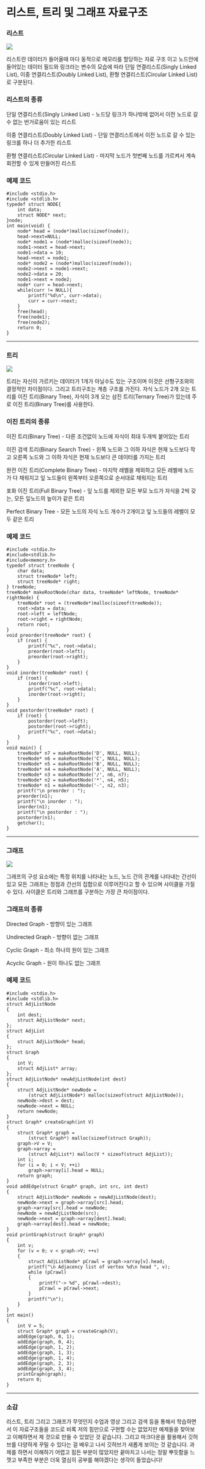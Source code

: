 # 리스트, 트리 및 그래프 자료구조

### 리스트

![](https://dojang.io/pluginfile.php/708/mod_page/content/14/unit74-1.png)

리스트란 데이터가 들어올때 마다 동적으로 메모리를 할당하는 자료 구조 이고 노드안에 들어있는 데이터 필드와 링크라는 변수의 모습에 따라 단일 연결리스트(Singly Linked List), 이중 연결리스트(Doubly Linked List), 환형 연결리스트(Circular Linked List)로 구분된다.

### 리스트의 종류

단일 연결리스트(Singly Linked List) - 노드당 링크가 하나밖에 없어서 이전 노드로 갈 수 없는 번거로움이 있는 리스트

이중 연결리스트(Doubly Linked List) -  단일 연결리스트에서 이전 노드로 갈 수 있는 링크를 하나 더 추가한 리스트

환형 연결리스트(Circular Linked List) - 마지막 노드가 첫번째 노드를 가르켜서 계속 회전할 수 있게 만들어진 리스트

### 예제 코드

```
#include <stdio.h>
#include <stdlib.h>
typedef struct NODE{
	int data;
	struct NODE* next;
}node;
int main(void) {
	node* head = (node*)malloc(sizeof(node));
    head->next=NULL;
    node* node1 = (node*)malloc(sizeof(node));
	node1->next = head->next;
	node1->data = 10;
	head->next = node1;
	node* node2 = (node*)malloc(sizeof(node));
	node2->next = node1->next;
	node2->data = 20;
	node1->next = node2;
	node* curr = head->next;
	while(curr != NULL){
		printf("%d\n", curr->data);
		curr = curr->next;
	}
	free(head);
	free(node1);
	free(node2);
	return 0;
}
```

***

### 트리

![](http://2.bp.blogspot.com/-m-c-4PgDLUI/VO1EPmAoSJI/AAAAAAAAAuY/ov1rknsdcts/s1600/%ED%8F%AC%ED%99%94%EC%9D%B4%EC%A7%84%ED%8A%B8%EB%A6%AC.PNG)

트리는 자신이 가르키는 데이터가 1개가 아닐수도 있는 구조이며 이것은 선형구조와의 결정적인 차이점이다. 그리고 트리구조는 계층 구조를 가진다.
자식 노드가 2개 오는 트리를 이진 트리(Binary Tree), 자식이 3개 오는 삼진 트리(Ternary Tree)가 있는데 주로 이진 트리(Binary Tree)를 사용한다.

### 이진 트리의 종류

이진 트리(Binary Tree) - 다른 조건없이 노드에 자식이 최대 두개씩 붙어있는 트리

이진 검색 트리(Binary Search Tree) - 왼쪽 노드와 그 이하 자식은 현재 노드보다 작고 오른쪽 노드와 그 이하 자식은 현재 노드보다 큰 데이터를 가지는 트리

완전 이진 트리(Complete Binary Tree) - 마지막 레벨을 제외하고 모든 레벨에 노드가 다 채워지고 잎 노드들이 왼쪽부터 오른쪽으로 순서대로 채워지는 트리

포화 이진 트리(Full Binary Tree) - 잎 노드를 제외한 모든 부모 노드가 자식을 2씩 갖는, 모든 잎노드의 높이가 같은 트리

Perfect Binary Tree - 모든 노드의 자식 노드 개수가 2개이고 잎 노드들의 레벨이 모두 같은 트리

### 예제 코드

```
#include <stdio.h>
#include<stdlib.h>
#include<memory.h>
typedef struct treeNode {
	char data;
	struct treeNode* left;
	struct treeNode* right;
} treeNode;
treeNode* makeRootNode(char data, treeNode* leftNode, treeNode* rightNode) {
	treeNode* root = (treeNode*)malloc(sizeof(treeNode));
	root->data = data;
	root->left = leftNode;
	root->right = rightNode;
	return root;
}
void preorder(treeNode* root) {
	if (root) {
		printf("%c", root->data);
		preorder(root->left);
		preorder(root->right);
	}
}
void inorder(treeNode* root) {
	if (root) {
		inorder(root->left);
		printf("%c", root->data);
		inorder(root->right);
	}
}
void postorder(treeNode* root) {
	if (root) {
		postorder(root->left);
		postorder(root->right);
		printf("%c", root->data);
	}
}
void main() {
	treeNode* n7 = makeRootNode('D', NULL, NULL);
	treeNode* n6 = makeRootNode('C', NULL, NULL);
	treeNode* n5 = makeRootNode('B', NULL, NULL);
	treeNode* n4 = makeRootNode('A', NULL, NULL);
	treeNode* n3 = makeRootNode('/', n6, n7);
	treeNode* n2 = makeRootNode('*', n4, n5);
	treeNode* n1 = makeRootNode('-', n2, n3);
	printf("\n preorder : ");
	preorder(n1);
	printf("\n inorder : ");
	inorder(n1);
	printf("\n postorder : ");
	postorder(n1);
	getchar();
}
```

***

### 그래프

![](https://encrypted-tbn0.gstatic.com/images?q=tbn%3AANd9GcQ1t-ky1GOITfzgeO9F9UvehxXFxXMvTD8_kCkYSw3-mfsUzV7C)

그래프의 구성 요소에는 특정 위치를 나타내는 노드, 노드 간의 관계를 나타내는 간선이 있고 모든 그래프는 정점과 간선의 집합으로 이루어진다고 할 수 있으며 사이클을 가질 수 있다. 사이클은 트리와 그래프를 구분하는 가장 큰 차이점이다.

### 그래프의 종류

Directed Graph - 방향이 있는 그래프

Undirected Graph - 방향이 없는 그래프

Cyclic Graph - 최소 하나의 원이 있는 그래프

Acyclic Graph - 원이 하나도 없는 그래프

### 예제 코드

```
#include <stdio.h>
#include <stdlib.h>
struct AdjListNode
{
	int dest;
	struct AdjListNode* next;
};
struct AdjList
{
	struct AdjListNode* head;
};
struct Graph
{
	int V;
	struct AdjList* array;
};
struct AdjListNode* newAdjListNode(int dest)
{
	struct AdjListNode* newNode =
		(struct AdjListNode*) malloc(sizeof(struct AdjListNode));
	newNode->dest = dest;
	newNode->next = NULL;
	return newNode;
}
struct Graph* createGraph(int V)
{
	struct Graph* graph =
		(struct Graph*) malloc(sizeof(struct Graph));
	graph->V = V;
	graph->array =
		(struct AdjList*) malloc(V * sizeof(struct AdjList));
	int i;
	for (i = 0; i < V; ++i)
		graph->array[i].head = NULL;
	return graph;
}
void addEdge(struct Graph* graph, int src, int dest)
{
	struct AdjListNode* newNode = newAdjListNode(dest);
	newNode->next = graph->array[src].head;
	graph->array[src].head = newNode;
	newNode = newAdjListNode(src);
	newNode->next = graph->array[dest].head;
	graph->array[dest].head = newNode;
}
void printGraph(struct Graph* graph)
{
	int v;
	for (v = 0; v < graph->V; ++v)
	{
		struct AdjListNode* pCrawl = graph->array[v].head;
		printf("\n Adjacency list of vertex %d\n head ", v);
		while (pCrawl)
		{
			printf("-> %d", pCrawl->dest);
			pCrawl = pCrawl->next;
		}
		printf("\n");
	}
}
int main()
{
	int V = 5;
	struct Graph* graph = createGraph(V);
	addEdge(graph, 0, 1);
	addEdge(graph, 0, 4);
	addEdge(graph, 1, 2);
	addEdge(graph, 1, 3);
	addEdge(graph, 1, 4);
	addEdge(graph, 2, 3);
	addEdge(graph, 3, 4);
	printGraph(graph);
	return 0;
}

```

***

### 소감

리스트, 트리 그리고 그래프가 무엇인지 수업과 영상 그리고 검색 등을 통해서 학습하면서 이 자료구조들을 코드로 비록 저의 힘만으로 구현할 수는 없었지만 예제들을 찾아보고 이해하면서 제 것으로 만들 수 있었던 것 같습니다. 그리고 마크다운을 활용해서 깃허브를 다양하게 꾸밀 수 있다는 걸 배우고 나서 깃허브가 새롭게 보이는 것 같습니다. 과제를 하면서 이해하기 어렵고 힘든 부분이 많았지만 끝마치고 나서는 정말 뿌듯함을 느꼇고 부족한 부분은 더욱 열심히 공부를 해야겠다는 생각이 들었습니다!
